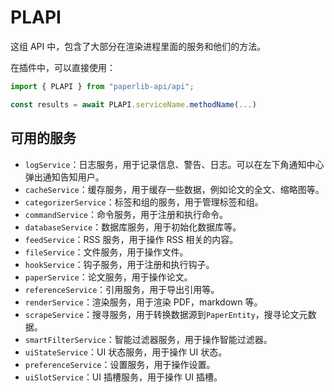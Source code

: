 # PLAPI

这组 API 中，包含了大部分在渲染进程里面的服务和他们的方法。

在插件中，可以直接使用：

```typescript
import { PLAPI } from "paperlib-api/api";

const results = await PLAPI.serviceName.methodName(...)
```

## 可用的服务

- `logService`：日志服务，用于记录信息、警告、日志。可以在左下角通知中心弹出通知告知用户。
- `cacheService`：缓存服务，用于缓存一些数据，例如论文的全文、缩略图等。
- `categorizerService`：标签和组的服务，用于管理标签和组。
- `commandService`：命令服务，用于注册和执行命令。
- `databaseService`：数据库服务，用于初始化数据库等。
- `feedService`：RSS 服务，用于操作 RSS 相关的内容。
- `fileService`：文件服务，用于操作文件。
- `hookService`：钩子服务，用于注册和执行钩子。
- `paperService`：论文服务，用于操作论文。
- `referenceService`：引用服务，用于导出引用等。
- `renderService`：渲染服务，用于渲染 PDF，markdown 等。
- `scrapeService`：搜寻服务，用于转换数据源到`PaperEntity`，搜寻论文元数据。
- `smartFilterService`：智能过滤器服务，用于操作智能过滤器。
- `uiStateService`：UI 状态服务，用于操作 UI 状态。
- `preferenceService`：设置服务，用于操作设置。
- `uiSlotService`：UI 插槽服务，用于操作 UI 插槽。
